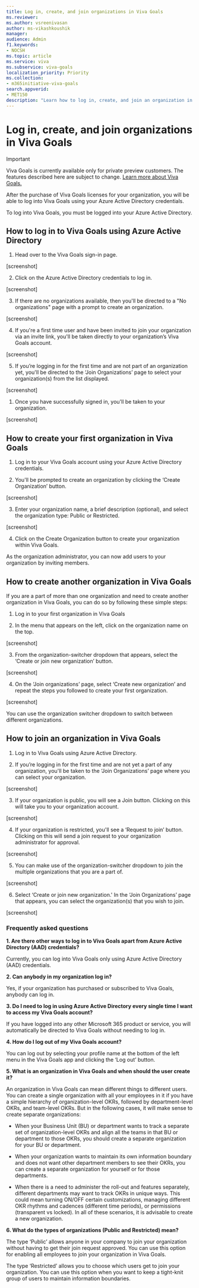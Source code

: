 ```yaml
---
title: Log in, create, and join organizations in Viva Goals
ms.reviewer: 
ms.author: vsreenivasan
author: ms-vikashkoushik
manager: 
audience: Admin
f1.keywords:
- NOCSH
ms.topic: article
ms.service: viva
ms.subservice: viva-goals
localization_priority: Priority
ms.collection:  
- m365initiative-viva-goals  
search.appverid:
- MET150
description: "Learn how to log in, create, and join an organization in Viva Goals"
---
```


# Log in, create, and join organizations in Viva Goals

> [!IMPORTANT]
> Viva Goals is currently available only for private preview customers. The features described here are subject to change. [Learn more about Viva Goals.](https://go.microsoft.com/fwlink/?linkid=2189933)

After the purchase of Viva Goals licenses for your organization, you will be able to log into Viva Goals using your Azure Active Directory credentials. 

To log into Viva Goals, you must be logged into your Azure Active Directory. 

## How to log in to Viva Goals using Azure Active Directory 

1. Head over to the Viva Goals sign-in page. 

[screenshot] 

2. Click on the Azure Active Directory credentials to log in. 

[screenshot]

3. If there are no organizations available, then you'll be directed to a "No organizations" page with a prompt to create an organization.

[screenshot]

4. If you're a first time user and have been invited to join your organization via an invite link, you'll be taken directly to your organization’s Viva Goals account. 

[screenshot] 

5. If you’re logging in for the first time and are not part of an organization yet, you'll be directed to the ‘Join Organizations’ page to select your organization(s) from the list displayed.  

[screenshot] 

1. Once you have successfully signed in, you'll be taken to your organization. 

[screenshot]

## How to create your first organization in Viva Goals 

1. Log in to your Viva Goals account using your Azure Active Directory credentials. 

2. You'll be prompted to create an organization by clicking the ‘Create Organization’ button. 

[screenshot]

3. Enter your organization name, a brief description (optional), and select the organization type: Public or Restricted. 

[screenshot]

4. Click on the Create Organization button to create your organization within Viva Goals. 

As the organization administrator, you can now add users to your organization by inviting members. 

## How to create another organization in Viva Goals 

If you are a part of more than one organization and need to create another organization in Viva Goals, you can do so by following these simple steps: 

1. Log in to your first organization in Viva Goals 

2. In the menu that appears on the left, click on the organization name on the top.

[screenshot] 

3. From the organization-switcher dropdown that appears, select the ‘Create or join new organization’ button. 

[screenshot]

4. On the ‘Join organizations’ page, select ‘Create new organization’ and repeat the steps you followed to create your first organization. 

[screenshot]

You can use the organization switcher dropdown to switch between different organizations. 

## How to join an organization in Viva Goals 

1. Log in to Viva Goals using Azure Active Directory. 

2. If you’re logging in for the first time and are not yet a part of any organization, you'll be taken to the ‘Join Organizations’ page where you can select your organization. 

[screenshot]

3. If your organization is public, you will see a Join button. Clicking on this will take you to your organization account. 

[screenshot]

4. If your organization is restricted, you'll see a ‘Request to join’ button. Clicking on this will send a join request to your organization administrator for approval. 

[screenshot]

5. You can make use of the organization-switcher dropdown to join the multiple organizations that you are a part of. 

[screenshot]

6. Select ‘Create or join new organization.' In the ‘Join Organizations’ page that appears, you can select the organization(s) that you wish to join. 

[screenshot]

### Frequently asked questions

**1. Are there other ways to log in to Viva Goals apart from Azure Active Directory (AAD) credentials?** 

Currently, you can log into Viva Goals only using Azure Active Directory (AAD) credentials.

**2. Can anybody in my organization log in?**

Yes, if your organization has purchased or subscribed to Viva Goals, anybody can log in.  

**3. Do I need to log in using Azure Active Directory every single time I want to access my Viva Goals account?**

If you have logged into any other Microsoft 365 product or service, you will automatically be directed to Viva Goals without needing to log in.

**4. How do I log out of my Viva Goals account?**

You can log out by selecting your profile name at the bottom of the left menu in the Viva Goals app and clicking the ‘Log out’ button. 

**5. What is an organization in Viva Goals and when should the user create it?**

An organization in Viva Goals can mean different things to different users. You can create a single organization with all your employees in it if you have a simple hierarchy of organization-level OKRs, followed by department-level OKRs, and team-level OKRs. But in the following cases, it will make sense to create separate organizations: 

- When your Business Unit (BU) or department wants to track a separate set of organization-level OKRs and align all the teams in that BU or department to those OKRs, you should create a separate organization for your BU or department. 

- When your organization wants to maintain its own information boundary and does not want other department members to see their OKRs, you can create a separate organization for yourself or for those departments. 

- When there is a need to administer the roll-out and features separately, different departments may want to track OKRs in unique ways. This could mean turning ON/OFF certain customizations, managing different OKR rhythms and cadences (different time periods), or permissions (transparent vs locked). In all of these scenarios, it is advisable to create a new organization. 

**6. What do the types of organizations (Public and Restricted) mean?**

The type ‘Public’ allows anyone in your company to join your organization without having to get their join request approved. You can use this option for enabling all employees to join your organization in Viva Goals. 

The type ‘Restricted’ allows you to choose which users get to join your organization. You can use this option when you want to keep a tight-knit group of users to maintain information boundaries. 
